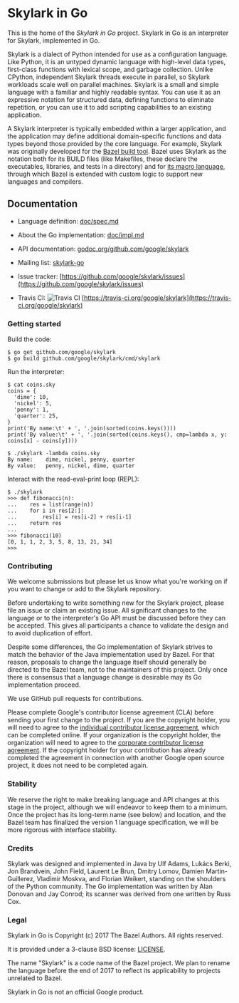 
<!-- This file is the project homepage at github.com/google/skylark -->

# Skylark in Go

This is the home of the _Skylark in Go_ project.
Skylark in Go is an interpreter for Skylark, implemented in Go.

Skylark is a dialect of Python intended for use as a configuration language.
Like Python, it is an untyped dynamic language with high-level data
types, first-class functions with lexical scope, and garbage collection.
Unlike CPython, independent Skylark threads execute in parallel, so
Skylark workloads scale well on parallel machines.
Skylark is a small and simple language with a familiar and highly
readable syntax. You can use it as an expressive notation for
structured data, defining functions to eliminate repetition, or you
can use it to add scripting capabilities to an existing application.

A Skylark interpreter is typically embedded within a larger
application, and the application may define additional domain-specific
functions and data types beyond those provided by the core language.
For example, Skylark was originally developed for the
[Bazel build tool](https://bazel.build).
Bazel uses Skylark as the notation both for its BUILD files (like
Makefiles, these declare the executables, libraries, and tests in a
directory) and for [its macro
language](https://docs.bazel.build/versions/master/skylark/language.html),
through which Bazel is extended with custom logic to support new
languages and compilers.


## Documentation

* Language definition: [doc/spec.md](doc/spec.md)

* About the Go implementation: [doc/impl.md](doc/impl.md)

* API documentation: [godoc.org/github.com/google/skylark](https://godoc.org/github.com/google/skylark)

* Mailing list: [skylark-go](https://groups.google.com/forum/#!forum/skylark-go)

* Issue tracker: [https://github.com/google/skylark/issues](https://github.com/google/skylark/issues)

* Travis CI: ![Travis CI](https://travis-ci.org/google/skylark.svg) [https://travis-ci.org/google/skylark](https://travis-ci.org/google/skylark)

### Getting started

Build the code:

```shell
$ go get github.com/google/skylark
$ go build github.com/google/skylark/cmd/skylark
```

Run the interpreter:

```
$ cat coins.sky
coins = {
  'dime': 10,
  'nickel': 5,
  'penny': 1,
  'quarter': 25,
}
print('By name:\t' + ', '.join(sorted(coins.keys())))
print('By value:\t' + ', '.join(sorted(coins.keys(), cmp=lambda x, y: coins[x] - coins[y])))

$ ./skylark -lambda coins.sky
By name:	dime, nickel, penny, quarter
By value:	penny, nickel, dime, quarter
```

Interact with the read-eval-print loop (REPL):

```
$ ./skylark
>>> def fibonacci(n):
...    res = list(range(n))
...    for i in res[2:]:
...        res[i] = res[i-2] + res[i-1]
...    return res
...
>>> fibonacci(10)
[0, 1, 1, 2, 3, 5, 8, 13, 21, 34]
>>>
```

### Contributing

We welcome submissions but please let us know what you're working on
if you want to change or add to the Skylark repository.

Before undertaking to write something new for the Skylark project,
please file an issue or claim an existing issue.
All significant changes to the language or to the interpreter's Go
API must be discussed before they can be accepted.
This gives all participants a chance to validate the design and to
avoid duplication of effort.

Despite some differences, the Go implementation of Skylark strives to
match the behavior of the Java implementation used by Bazel.
For that reason, proposals to change the language itself should
generally be directed to the Bazel team, not to the maintainers of
this project.
Only once there is consensus that a language change is desirable may
its Go implementation proceed.

We use GitHub pull requests for contributions.

Please complete Google's contributor license agreement (CLA) before
sending your first change to the project.  If you are the copyright
holder, you will need to agree to the
[individual contributor license agreement](https://cla.developers.google.com/about/google-individual),
which can be completed online.
If your organization is the copyright holder, the organization will
need to agree to the [corporate contributor license agreement](https://cla.developers.google.com/about/google-corporate).
If the copyright holder for your contribution has already completed
the agreement in connection with another Google open source project,
it does not need to be completed again.

### Stability

We reserve the right to make breaking language and API changes at this
stage in the project, although we will endeavor to keep them to a minimum.
Once the project has its long-term name (see below) and location, and
the Bazel team has finalized the version 1 language specification,
we will be more rigorous with interface stability.

### Credits

Skylark was designed and implemented in Java by
Ulf Adams,
Lukács Berki,
Jon Brandvein,
John Field,
Laurent Le Brun,
Dmitry Lomov,
Damien Martin-Guillerez,
Vladimir Moskva, and
Florian Weikert,
standing on the shoulders of the Python community.
The Go implementation was written by Alan Donovan and Jay Conrod;
its scanner was derived from one written by Russ Cox.

### Legal

Skylark in Go is Copyright (c) 2017 The Bazel Authors.
All rights reserved.

It is provided under a 3-clause BSD license:
[LICENSE](https://github.com/google/skylark/blob/master/LICENSE).

The name "Skylark" is a code name of the Bazel project.
We plan to rename the language before the end of 2017 to reflect its
applicability to projects unrelated to Bazel.

Skylark in Go is not an official Google product.
